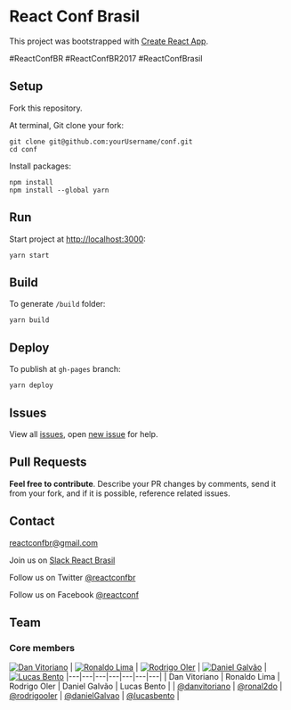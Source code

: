 # React Conf Brasil

This project was bootstrapped with [Create React App](https://github.com/facebookincubator/create-react-app).

#ReactConfBR
#ReactConfBR2017
#ReactConfBrasil

## Setup

Fork this repository.

At terminal, Git clone your fork:

```
git clone git@github.com:yourUsername/conf.git
cd conf
```

Install packages:

```
npm install
npm install --global yarn
```

## Run

Start project at [http://localhost:3000](http://localhost:3000):

```
yarn start
```

## Build

To generate `/build` folder:

```
yarn build
```

## Deploy

To publish at `gh-pages` branch:

```
yarn deploy
```

## Issues

View all [issues](https://github.com/react-brasil/conf/issues), open [new issue](https://github.com/react-brasil/conf/issues/new) for help.

## Pull Requests

**Feel free to contribute**. Describe your PR changes by comments, send it from your fork, and if it is possible, reference related issues.

## Contact

<reactconfbr@gmail.com>

Join us on [Slack React Brasil](http://react-brasil-slack.herokuapp.com/)

Follow us on Twitter [@reactconfbr](http://twitter.com/reactconfbr)

Follow us on Facebook [@reactconf](https://www.facebook.com/reactconf/)

## Team

### Core members

[![Dan Vitoriano](https://avatars1.githubusercontent.com/u/3236750?s=64)](https://github.com/danvitoriano) | [![Ronaldo Lima](https://avatars0.githubusercontent.com/u/4389565?s=64)](https://github.com/ronal2do) | [![Rodrigo Oler](https://avatars1.githubusercontent.com/u/5496931?s=64)](https://github.com/rodrigooler) | [![Daniel Galvão](https://avatars2.githubusercontent.com/u/5161645?s=64)](https://github.com/danielGalvao) | [![Lucas Bento](https://avatars0.githubusercontent.com/u/6207220?s=64)](https://github.com/lucasbento)
|---|---|---|---|---|---|---|
| Dan Vitoriano | Ronaldo Lima | Rodrigo Oler | Daniel Galvão | Lucas Bento |
| [@danvitoriano](https://github.com/danvitoriano) | [@ronal2do](https://github.com/ronal2do) | [@rodrigooler](https://github.com/rodrigooler) | [@danielGalvao](https://github.com/danielGalvao) | [@lucasbento](https://github.com/danielGalvao) |
